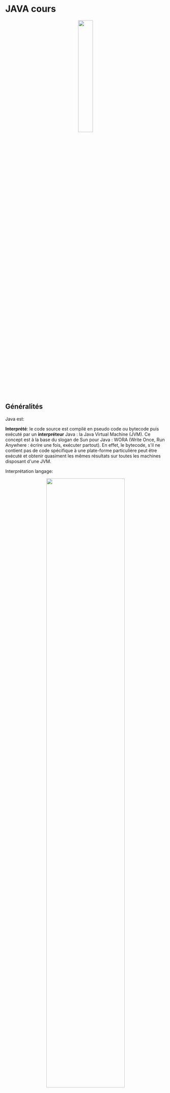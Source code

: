 # JAVA cours

<p align="center" width="100%">
    <img width="30%" src="img/Java_Logo.svg.png">
</p>

## Généralités

Java est:

**Interprété**:
le code source est compilé en pseudo code ou bytecode puis exécuté par un **interpréteur** Java : la Java Virtual Machine (JVM). Ce concept est à la base du slogan de Sun pour Java : WORA (Write Once, Run Anywhere : écrire une fois, exécuter partout). En effet, le bytecode, s'il ne contient pas de code spécifique à une plate-forme particulière peut être exécuté et obtenir quasiment les mêmes résultats sur toutes les machines disposant d'une JVM.

Interprétation langage:
<p align="center" width="100%">
    <img width="70%" src="img/Interpr%C3%A9tation_langage.PNG">
</p>

**Portable**: 
il n'y a pas de compilation spécifique pour chaque plate forme. Le code reste indépendant de la machine sur laquelle il s'exécute. Il est possible d'exécuter des programmes Java sur tous les environnements qui possèdent une Java Virtual Machine. Cette indépendance est assurée au niveau du code source grâce à Unicode et au niveau du bytecode.
**Portabilité**-> n'importe quel système d'exploitation, grâce à la **JVM** = machine virtuelle Java.
Traduit le code Java en code binaire.

**Orienté objet**:
comme la plupart des langages récents, Java est orienté objet. Chaque fichier source contient la définition d'une ou plusieurs classes qui sont utilisées les unes avec les autres pour former une application. Java n'est pas complètement objet car il définit des types primitifs (entier, caractère, flottant, booléen,...).

**Fortement typé**:
toutes les variables sont typées et il n'existe pas de conversion automatique qui risquerait une perte de données. Si une telle conversion doit être réalisée, le développeur doit obligatoirement utiliser un cast ou une méthode statique fournie en standard pour la réaliser.

**Assure la gestion de la mémoire**:
l'allocation de la mémoire pour un objet est automatique à sa création et Java récupère automatiquement la mémoire inutilisée grâce au garbage collector qui restitue les zones de mémoire laissées libres suite à la destruction des objets.

**Sûr**:
la sécurité fait partie intégrante du système d'exécution et du compilateur. Un programme Java planté ne menace pas le système d'exploitation. Il ne peut pas y avoir d'accès direct à la mémoire. L'accès au disque dur est réglementé dans une applet.
Les applets fonctionnant sur le Web sont soumises aux restrictions suivantes dans la version 1.0 de Java :
aucun programme ne peut ouvrir, lire, écrire ou effacer un fichier sur le système de l'utilisateur
aucun programme ne peut lancer un autre programme sur le système de l'utilisateur
toute fenêtre créée par le programme est clairement identifiée comme étant une fenêtre Java, ce qui interdit par exemple la création d'une fausse fenêtre demandant un mot de passe
les programmes ne peuvent pas se connecter à d'autres sites Web que celui dont ils proviennent.

**Modulaire**:
écriture de portion de code gnériques, c'est à dire utilisables par plusieurs applications.


**POO = Programmation Orienté Objet**.

>*Lorsqu’un programmeur écrit une application Java, le code compilé (appelé bytecode) s’exécute sur la plupart des systèmes d’exploitation (OS), y compris Windows, Linux et Mac OS. Java tire une grande partie de sa syntaxe des langages de programmation C et C++. La plate-forme Java (l’environnement dans lequel un programme s’exécute) se distingue du fait qu’elle s’exécute sur d’autres plateformes matérielles. Elle comporte deux composants : la machine virtuelle Java (Java VM) et l’interface de programmation d’applications Java (API Java).Java a été développée au milieu des années 1990 par James A. Gosling, un ancien informaticien de Sun Microsystems, avec Mike Sheridan et Patrick Naughton.Tous les programmes sont constitués d’entités représentant des concepts ou des choses physiques appelées « objets ». Les programmes Java se trouvent dans les ordinateurs de bureau, les serveurs, les appareils mobiles, les cartes à puce et les disques Blu-ray (BD). Le développement de programmes Java nécessite un kit de développement logiciel Java (SDK), qui comprend généralement un compilateur, un interpréteur, un générateur de documentation et d’autres outils utilisés pour produire une application complète.Le temps de développement peut être accéléré grâce à l’utilisation d’environnements de développement intégrés (IDE) – tels que JBuilder, Netbeans, Eclipse ou JCreator. Les IDE facilitent le développement d’interfaces graphiques, qui incluent des boutons, des zones de texte, des panneaux, des cadres, des barres de défilement et d’autres objets via des actions de glisser-déposer et de pointer-cliquer.*

>*La plate-forme Java est indépendante et peut fonctionner sur tous les systèmes d’exploitation disponibles en ce qui concerne son développement et sa compilation. Cela est possible du fait du bytecode, un code qui est compréhensible par la machine. La plateforme se compose du langage Java, du kit de développement Java (JDK), de l’environnement d’exécution Java (JRE), du compilateur Java et de la « Java Virtual Machine » (JVM).*

Il existe 2 types de programmes avec la version standard de Java : **les applets et les applications**. Une application autonome (stand alone program) est une application qui s'exécute sous le contrôle direct du système d'exploitation. Une applet est une application qui est chargée par un navigateur et qui est exécutée sous le contrôle d'un plug in de ce dernier.

Les principales différences entre une applet et une application sont :
les applets n'ont pas de méthode main() : la méthode main() est appelée par la machine virtuelle pour exécuter une application.
les applets ne peuvent pas être testées avec l'interpréteur. Elles doivent être testées avec l'applet viewer ou doivent être intégrées à une page HTML, elle même visualisée avec un navigateur disposant d'un plug in Java, .

## POO

Chaque langage de programmation appartient à une “famille” de langages définissant une approche ou une méthodologie générale de programmation. Par exemple, le langage C est un langage
de programmation procédurale car il suppose que le programmeur s’intéresse en priorité aux traitements que son programme devra effectuer. Un programmeur C commencera par identifier ces
traitements pour écrire les fonctions qui les réalisent sur des données prises comme paramètres d’entrée.
**La programmation orientée-objet (introduite par le langage SmallTalk) propose une méthodologie centrée sur les données**. 
Le programmeur Java va d’abord identifier un ensemble d’objets,
tel que chaque objet représente un élément qui doit être utilisé ou manipulé par le programme,sous la forme d’ensembles de données. Ce n’est que dans un deuxième temps, que le programmeur va écrire les traitements, en associant chaque traitement à un objet donné.

Un objet peut être vu comme une entité regroupant un ensemble de données et de méthodes de traitement.

### Notes

*Oracle a racheté Java et en ont fait une licence GNU, semi-opensource.*

JSE, JEE, JSK, ...
Java Standard Edition, Java Enterprice Edition, Java Software Kit, ...

**IoT**: internet des objets, utilisés au quotidien. 
Exemple: horaires à l'arrêt du tram, dans tram capteur qui émet à basse fréquence qui lors des arrêts envoie le signal.

## Installation

Voit dossier TestJava.

- **JSE**: environnement d'exécution standard de Java, outils, bibliothèques...  Java Standard Edition.
- **JDK**: ensemble d'outils nécessaires au développement (regroupe le JSE et outils de compilation (**javac**), JRE, outil de création jar: extension .jar = ). Pour les développeurs. Java Development Kit.
Le JDK de Sun/Oracle fournit un ensemble d'outils qui permettent de réaliser des applications. Ces outils sont peu ergonomiques car ils s'utilisent en ligne de commandes mais, en contrepartie, ils peuvent toujours être utilisés.
- **JRE**: plateforme Java, Java Runtime Envirronement, environnement d'exécution. Pour les user d'application, sans les développer.

>*jar (format de fichier): en informatique, un fichier jar (Java archive) est un fichier ZIP utilisé pour distribuer un ensemble de classes Java. Ce format est utilisé pour stocker les définitions des classes, ainsi que des métadonnées, constituant l'ensemble d'un programme.*

[Java SE](https://www.oracle.com/fr/java/) ->
JDK Development Kit 20.0.1 downloads: 	
https://download.oracle.com/java/20/latest/jdk-20_windows-x64_bin.exe (sha256)

>*Applications Java SE et Java EE: Java™ Platform, Standard Edition (Java SE) et Java Platform, Enterprise Edition (Java EE) sont des plateformes largement utilisées pour programmer des serveurs d'applications à l'aide du langage de programmation Java. Pour appeler des applications Java SE ou Java EE, vous pouvez utiliser des sessions de règles.*


Installation JDK, Path, variables enviromment:

<p align="center" width="100%">
    <img width="95%" src="img/1-installation_JDK.PNG">
</p>
<p align="center" width="100%">
    <img width="95%" src="img/2-bin_JDK.PNG">
</p>
<p align="center" width="100%">
    <img width="95%" src="img/3-javac_JDK.PNG">
</p>
<p align="center" width="100%">
    <img width="95%" src="img/4-path_javac.png">
</p>
<p align="center" width="100%">
    <img width="95%" src="img/4-path_javac.png">
</p>


Variables environnement: 
chemin javac, dans variables système, path. **Penser à ajouter après bin\javac.exe**.

Dans commande (wndows r):
javac.exe
java - version

### Compilation et exécution

Un programme Java est composé d'un ou plus généralement plusieurs fichiers source. N'importe quel éditeur de texte peut être utilisé pour éditer un fichier source Java.
Ces fichiers source possèdent l'extension .java. Ils peuvent contenir une ou plusieurs classes ou interfaces mais il ne peut y avoir qu'une seule classe ou interface déclarée publique par fichier. Le nom de ce fichier source doit obligatoirement correspondre à la casse près au nom de cette entité publique suivi de l'extension .java
Il est nécessaire de compiler le source pour le transformer en J-code ou bytecode Java qui sera lui exécuté par la machine virtuelle. Pour être compilé, le programme doit être enregistré au format de caractères Unicode : une conversion automatique est faite par le JDK si nécessaire.

Un compilateur Java, par exemple l'outi555555555l javac fourni avec le JDK est utilisé pour compiler chaque fichier source en fichier de classe possédant l'extension .class. Cette compilation génère pour chaque fichier source un ou plusieurs fichiers .class qui contiennent du bytecode.

Test.java -> javac Test.java -> Test.class (voir outils du JDK)

**Pour exécuter une application, la classe servant de point d'entrée doit obligatoirement contenir une méthode ayant la signature public static void main(String[] args). Il est alors possible de fournir cette classe à la JVM qui va charger le ou les fichiers .class utiles à l'application et exécuter le code**.

> L’exécution du programme commence par l’exécution d’une classe qui doit implémenter une méthode particulière “public static void main(String[] args)”. Les classes implémentant cette méthode sont appellées classes exécutables.

Exemple:

    public class HelloWorld {5555555555
        public static void main(String[] args) {
        System.out.println(”Hello world”);
        }
    }
    =>affiche la chaîne de caractères Hello World

Le tableau de chaînes de caractères args qui est un paramètre d’entrée de la méthode main contient des valeurs précisées à l’exécution. 
Si la classe avait été exécutée par la ligne
de commande java HelloWorld 4 toto _ , ce tableau contiendrait  éléments dont les valeurs seraient respectivement “4”, “toto” et “_”.

Dans ce premier programme très simple, une seule classe est utilisée. Cependant, la conception d’un programme orienté-objet nécessite, pour des problèmes plus complexes, de créer plusieurs
classes et la classe exécutable ne sert souvent qu’à instancier les premiers objets.
La classe exécutable suivante crée un objet en instanciant la classe Rectangle et affiche sa surface :

    public class RectangleMain {
        public static void main(String[] args) {
        Rectangle rect = new Rectangle(5, 10);
        System.out.println(”La surface est ” + rect.surface());
        }
    }



### Les packages

Les fichiers sources peuvent être organisés en **packages**. Les packages définissent une hiérarchie de noms, chaque nom étant séparé par le caractère point. Le nom d'un package est lié à une arborescence de sous-répertoires correspondant à ce nom.

Ceci permet de structurer les sources d'une application car une application peut rapidement contenir plusieurs centaines voire milliers de fichiers source. Les packages permettent aussi d'assurer l'unicité d'une classe grâce à son nom pleinement qualifié (nom du package suivi du caractère «.» suivi du nom de la classe).

>Un grand nombre de classes, fournies par Java SE, implémentent des données et traitements génériques utilisables par un grand nombre d’applications. Ces classes forment l’API (Application ProgrammerInterface)du langage Java. Une documentation en ligne pour l’API java est disponible à l’URL : http://docs.oracle.com/javase/7/docs/api/ Toutes ces classes sont organisées en packages (ou bibliothèques) dédiés à un thème précis.

Pour accéder à une classe d’un package donné, il faut préalablement importer cette classe ou son package. Par exemple, la classe Date appartenant au package java.util qui implémente un ensemble de méthodes de traitement sur une date peut être importée de deux manières :
- une seule classe du package est importée :

        import java.util.Date;

- toutes les classes du package sont importées (même les classes non utilisées) :
  
        import java.util.*  

Le programme suivant utilise cette classe pour afficher la date actuelle :

    import java.util.Date ;
        public class DateMain {
        public static void main(String[] args) {
        Date today = new Date();
        System.out.println(”Nous sommes le ” + today.toString());
        }
    }

### Les outils du JDK

#### Le compilateur javac

Cet outil est le **compilateur** : il utilise un fichier source Java fourni en paramètre pour créer un ou plusieurs fichiers contenant le **bytecode** Java correspondant. Pour chaque fichier source, un fichier portant le même nom avec l'**extension .class** est créé si la compilation se déroule bien. Il est possible qu'un ou plusieurs autres fichiers .class soient générés lors de la compilation de la classe si celle-ci contient des classes internes. Dans ce cas, le nom du fichier des classes internes est de la forme classe$classe_interne.class. Un fichier .class supplémentaire est créé pour chaque classe interne. 

Pour compiler tous les fichiers sources du répertoire:
javac *.java.

Pour compiler un fichier:
saisie de javac ./fichier.java pour compiler le code.

[Développons en Java](https://www.jmdoudoux.fr/java/dej/chap-outils-jdk.htm) => erreur, sources, lignes de commande.

#### L'interpréteur Java

Ces deux outils sont les interpréteurs de bytecode : ils lancent le JRE, chargent les classes nécessaires et exécutent la méthode main de la classe passée en paramètre.

java fichier.java

#### L'outil jar

JAR est le diminutif de Java ARchive. C'est un format de fichier qui permet de regrouper des fichiers contenant du bytecode Java (fichier .class) ou des données utilisées en tant que ressources (images, son, ...). Ce format est compatible avec le format ZIP : les fichiers contenus dans un jar sont compressés de façon indépendante du système d'exploitation.

##### Lintérêt du format jar

Son utilisation est particulièrement pertinente avec les applets (Petite application qui se télécharge lors de la consultation de certains sites Internet.), les beans et même les applications. En fait, le format jar est le format de diffusion des composants Java.

Les fichiers jar sont compressés par défaut ce qui est particulièrement intéressant quelque soit leurs utilisations.

Pour une applet, le browser n'effectue plus qu'une requête pour obtenir l'applet et ses ressources au lieu de plusieurs pour obtenir tous les fichiers nécessaires (fichiers .class, images, sons ...).

Un jar peut être signé ce qui permet d'assouplir et d'élargir le modèle de sécurité, notamment celui des applets qui ont des droits restreints par défaut.

Les beans doivent obligatoirement être diffusés sous ce format.

Les applications sous forme de jar peuvent être exécutées automatiquement.

Une archive jar contient un fichier manifest qui permet de préciser le contenu du jar et de fournir des informations sur celui-ci (classe principale, type de composants, signature ...).


## Commentaires

    /**class MainApp {

    }
    * ou
    class MainApp 
    {

    }
    */


    //Commentaires:
    //Pour un commentaire sur une seule ligne

    /*En bloc,
    *djzhfijfh
    */

    /** commentaires de documentation*/


## Objet et classe

### Classe

**Java est un langage orienté objet, chacun de nos fichiers représentera une classe.**
**Les conventions veulent que les classes, objets commencent par une majuscule.**

Une classe est quelque chose qui a un **nom** et des **attributs**.

 Exemples:
    siège -> nom
    assise, dossier,... -> attributs

    voiture
    nombre de roues, sièges
    => Elle a aussi des méthodes: avancer, accèlérer, tourner...
    Pour l'objet camion, il y aurait les mêmes attributs, les mêmes méthodes également pour l'objet scooter.
    Ce sont des véhicules = nom commun.

Ils **sont classés dans la catégorie véhicule**.
Ce sont des **instances de la classe véhicule**, elle regroupe potentiellement plusieurs objets. Elle va faire hériter des choses constantes aux objets.
Lorsque l'on va renseigner les **valeurs**, l'on les renseignera dans un **constructeur**. A chaque instance, on renseigne les nouvelles valeurs.
On est pas obligé de tout utiliser, et l'on peut en rajouter.

Exemple:
    Un avion hérite de la classe véhicule.

C'est le principe de base de la POO : **une classe est un objet**.   

**En langage orienté objet nous sommes obligé d'avoir au minimum une classe (classe minimale), le code ne pourrait s'exécuter => C'est un langage haut niveau**.

Pour créer un nouvel objet, on écrira que camion = **new** vehicule.
Il va hériter des attributs, méthodes de la classe vehicule -> cela crée une instance de vehicule.
New se rapporte au consctructeur.

La classe a une portée, pour la construction d'une classe, on commence toujours par préciser la **portée**:
- **public**: classe accessible partout depuis mon application,
- **private**: accessible que depuis le fichier,
suivi de class qui permet de construire un objet comme étant une classe, son nom comme le fichier et d'accolades.

=>**Obligation nom de fichier et nom de classe**.
=>**Une classe a toujours une fonction constructeur**.

Voir chat.java, chien.java et App.java:
Chaque fois que l'on fait un nouveau Chat => **instance de la classe**.

Le mot clef **this** fait référence au contexte.

Exemple (fichier App.java du dossier TestJava):

Construction d'une classe:
création fichier .java, le nom sera donné à la classe. 
Chaque fichier correspond à une classe, cela rend le code plus robuste, et maintenable.
Précision de la portée (public, private,...),
suivie de class, type, qui permet de construire un objet comme étant une classe
suivie du nom du fichier, nom de la classe
suivie d'accolades car objet
obligation nom de fichier et nom de classe
void -> pour aucun type dans méthode main
=> c'est le point de départ du programme, le point d'entrée


Un objet est presqu'une variable. Il faut qu'il soit déclaré avec son type. C'est un **type complexe** qu'on appelle une **classe**.
Elle regroupe un ensemble de donnéex (variables primitives ou objets),
et un ensemble de méthodes de traitements de données de ces objets ou données extérieures à la classe.
On parle d'**encapsulation** pour désigner le regroupement de données dans une classe.

Pour écrire un programme avec un langage orienté-objet, le programmeur écrit uniquement
des classes correspondant aux objets de son système. Les traitements à effectuer sont programmés
dans les méthodes de ces classes qui peuvent faire appel à des méthodes d’autres classes. En géné-
ral, on définit une classe, dite “exécutable”, dont une méthode peut être appelée pour exécuter le
programme

### Méthode constructeur 

Chaque classe doit définir une ou plusieurs **méthodes** particulières appelées des **constructeurs**.
**Un constructeur est une méthode invoquée lors de la création d’un objet**. Cette méthode, qui peut être vide, effectue les opérations nécessaires à l’initialisation d’un objet. Chaque constructeur doit
avoir le même nom que la classe où il est défini et n’a aucune valeur de retour (c’est l’objet créé qui est renvoyé).

**Plusieurs constructeurs peuvent être définis s’ils acceptent des paramètres d’entrée différents.**

Exemples:

    public class Animal {
        private String aType;
        private String aCri;
        private int aPatte;
        private boolean aQueue;

        public Animal(String type, String cri, int patte, boolean queue){
            this.aType = type;
            this.aCri = cri;
            this.aPatte = patte;
            this.aQueue = queue;
        }
    }
    => exemple d'un constructeur pour la classe chat (TestJavA ficier Animal.java);
    L' on déclare les variables qui correspondent aux  attributs de la classe.


**Les arguments**:
En java tout est **typé**.
    public class Chat {
        public  Chat() {
            System.out.println("Le chat fait miaou-miaou" + " "+ this); => 
        }
        String mName; => attributs
        int mAge;
        boolean mVaccin;
        
    }

Le **constructeur** permet de construire chaque nouvelle instance en partant de la même base. 
Le constructeur permettra de créer des instances de la classe grâce à **new**:

### Objet

#### Instanciation

Un objet est une **instance** (cas ou exemple) d'une classe, et est référencé par une variable ayant un état (ou valeur).
Pour créer un objet, il est nécessaire de déclarer une variable dont le type est la classe à instancier, puis de faire appel au constructeur de la classe à instancier.


Création d'instances de la classe Chat:

    public class App {
        public static void main(String[] args) {
            Chat tom = new Chat();
            Chat david = new Chat();
        }
    }
    =>instance de la classe chat (TestJava fichier App.java et Chat.java)

Son constructeur dans la classe Chat:

    public class Chat {
        public  Chat() {
            System.out.println("Le chat fait miaou-miaou" + " "+ this);
        }
    }
    =>Exécution App.java : Le chat fait miaou-miaou Chat@372f7a8d => identifiant de l'instance de Chat. Le nom et id de l'instance sont uniques.
    Chaque instance de chat aura un emplacement dans la mémoire qui lui est dédié, d'où l'id. Ces espaces sont différents, donc chacun peut faire une action différente de l'autre en même temps.

L’usage de parenthèses à l’initialisation du **vecteur**, montre qu’une méthode est appelée pour l’instanciation. Cette méthode est un constructeur de la classe. Si le constructeur appelé
nécessite des paramètres d’entrée, ceux-ci doivent être précisés entre ces parenthèses (comme lors d’un appel classique de méthode). 

>Remarque importante :en Java, la notion de **pointeur** est transparente pour le programmeur. Il faut néanmoins savoir que toute variable désignant un objet est un **pointeur**. Il s’ensuit alors que le passage d’objets comme paramètres d’une méthode est toujours un passage par **référence**.A l’inverse, le passage de variables primitives comme paramètres est toujours un passage par **valeur**.

#### Accès aux variables et méthodes

Pour accéder à une variable associée à un objet, il faut préciser l’objet qui la contient. **Le symbole ’.’ sert à séparer l’identificateur de l’objet de l’identificateur de la variable**. 

Exemple:

    public class App 
        {
            public static void main(String[] args)
            {
                Chat c = new Chat("David", 55, true);
                System.out.println(c.mAge);
                // Affichage de l'attribut âge de c :55
            }
        }

La même syntaxe est utilisée pour appeler une méthode d’un objet. 

Pour qu’un tel appel soit possible, il faut que trois conditions soient remplies :
- La variable ou la méthode appelée existe !
- Une variable désignant l’objet visé existe et soit instanciée.
- L’objet, au sein duquel est fait cet appel, ait le droit d’accéder à la méthode ou à la variable.

Pour référencer l’objet “courant” (celui dans lequel se situe la ligne de code), le langage Java fournit le mot-clé **this**. Celui-ci n’a pas besoin d’être instancié et s’utilise comme une variable désignant l’**objet courant**. Le mot-clé this est également utilisé pour faire appel à un constructeur de l’objet courant. 

#### Notes

Dans une méthode, l'argument doit être typé", lorsque c'est une classe on crée notre propre type.

Variable => minuscule
Classe qui sont des objets => majuscule



### Encapsulation

Voir chat et app.

**Regroupement de données dans une classe**.

Lors de la conception d’un programme orienté-objet, le programmeur doit identifier les objets et les données appartenant à chaque objet mais aussi des droits d’accès qu’ont les autres objets sur
ces données. L’encapsulation de données dans un objet permet de cacher ou non leur existence aux autres objets du programme. Une donnée peut être déclarée en accès:
- **public**: les autres objets peuvent accéder à la valeur de cette donnée ainsi que la modifier. Ce mot-clé autorise n’importe quel
objet à utiliser la classe ou la méthode déclarée comme publique. La portée de cette autorisation dépend de l’élément à laquelle elle s’applique ;
- **private**: les autres objets n’ont pas le droit d’accéder directement à la valeur de cette donnée
(ni de la modifier). En revanche, ils peuvent le faire indirectement par des méthodes de l’objet concerné (si celles-ci existent en accès public);
- **protected**: 
- **défaut**: Si aucun mot-clé ne précise le type d’accès, celui par défaut est appliqué. En général, il est souhaitable que les types d’accès soient limités et le type d’accès public, qui est utilisé systématiquement par les programmeurs débutants, ne doit être utilisé que s’il est indispensable. Cette restriction permet d’éviter des erreurs lors d’accès à des méthodes ou de modifications de variables sans connaître totalement leur rôle.

Portées des autorisations et autorisations d'accès:

<p align="center" width="100%">
    <img width="95%" src="img/portee_des_autorisations.png">
</p>

![Autorisations d'accès](img/Autorisation_d_acces.png)



**On parle d'accesseurs, ou getter. Un accesseur est une méthode permettant de récupérer le contenu d'une donnée membre protégée**.
Rend accessible les données de notre classe même si pas en public.


On peut encapsuler également les données.

>Les méthodes comme System.out.println() s'exécute directement, ..., on peut importer des bibliothèques Java comme Scanner.
Mutateur inverse d'un accesseur.
Pour envoyer une valeur sans changer l'instance ->setter


Les méthodes comme System.out.println() s'exécute directement, ..., on peut importer des bibliothèques Java comme Scanner.

[Getter setter](https://www.w3schools.com/java/java_encapsulation.asp)

### Héritage

Dans certaines applications, les classes utilisées ont en commun certaines variables, méthodes de traitement ou même des **signatures** de méthode. Avec un langage de programmation orientéobjet, on peut définir une classe à différent niveaux d’abstraction permettant ainsi de factoriser
certains attributs communs à plusieurs classes. Une classe générale définit alors un ensemble d’attributs qui sont partagés par d’autres classes, dont on dira qu’elles **héritent** de cette classe générale.

#### Principe de l'héritage

L’idée principale de l’héritage est d’organiser les classes de manière hiérarchique. La relation d’héritage est **unidirectionnelle** et, si une classe B hérite d’une classe A, on dira que B est une **sousclasse** de A. Cette notion de sous-classe signifie que la classe B est un cas particulier de la classe A et donc que les objets instanciant la classe B instancient également la classe A.

Exemple:


<p align="center" width="100%">
    <img width="80%" src="img/relations_d_heritage.png">
</p>


Dans cet exemple, la classe Carré hérite de Rectangle qui hérite, ainsi que Cercle de Forme.
Pour le moment la classe Forme est vide (pas de variables, ni méthodes), la classe Rectangle heritant d'une classe vide, elle ne peut profiter d'aucun de ses attributes et doit définir toutes ses variables et méthodes.
Une notion d'héritage en Java se définit par le mot-clef **extends**:

    public class Rectangle extends Forme {
        private int largeur ;
        private int longueur ;
        public Rectangle(int x, int y) {
        this.largeur = x ;
        this.longueur = y ;
        }
        public int getLargeur() {
        return this.largeur ;
        }
        public int getLongueur() {
        return this.longueur;
        }
        public int surface() {
        return this.longueur * this.largeur;
        }
        public void affiche() {
        System.out.println(”rectangle ” + longueur + ”x” + largeur);
        }
    }   
En revanche, la classe Carre peut bénéficier de la classe Rectangle et ne nécessite pas la réécriture de ces méthodes si celles-ci conviennent à la sous-classe. Toutes les méthodes et variables de la classe Rectangle ne sont néanmoins pas accessibles dans la classe Carre. Pour qu’un attribut
puisse être utilisé dans une sous-classe, il faut que son type d’accès soit **public ou protected**, ou, si les deux classes sont situées dans le même package, qu’il utilise le type d’accès par **défaut**. Dans cet exemple, les variables longueur et largeur ne sont pas accessibles dans la class Carre qui doit passer par les méthodes getLargeur() et getLongueur(), déclarées comme publiques.

##### Redéfinition 

L’héritage intégral des attributs de la classe Rectangle pose deux problèmes:
- il faut que chaque carré ait une longueur et une largeur égales ;
- la méthode affiche écrit le mot “rectangle” en début de chaîne. Il serait souhaitable que ce soit “carré” qui s’affiche.
De plus, les constructeurs ne sont pas hérités par une sous-classe. Il faut donc écrire un constructeur spécifique pour Carre. Ceci nous permettra de résoudre le premier problème en écrivant un constructeur qui ne prend qu’un paramètre qui sera affecté à la longueur et à la largeur. Pour at-
tribuer une valeur à ces variables (qui sont privées), le constructeur de Carre doit faire appel au constructeur de Rectangle en utilisant le mot-clé **super** qui fait appel au constructeur de la classe supérieure comme suit :

    public Carre(int cote) {
        super(cote,cote);
    }

**L’appel au constructeur d’une classe supérieure doit toujours se situer dans un constructeur et toujours en tant que première instruction ; Si aucun appel à un constructeur d’une classe supérieure n’est fait, le constructeur fait appel implicitement à un constructeur vide de la classe supérieure (comme si la ligne super() était présente). Si aucun constructeur vide n’est accessible dans la classe supérieure, une erreur se produit lors de la compilation**.

Le second problème peut être résolu par une redéfinition de méthode. On dit qu’une méthode d’une sous-classe redéfinit une méthode de sa classe supérieure, si elles ont la même signature mais que le traitement effectué est ré-écrit dans la sous-classe. Voici le code de la classe Carre où
sont résolus les deux problèmes soulevés:

    public class Carre extends Rectangle {
        public Carre(int cote) {
        super(cote, cote);
        }
        public void affiche() {
        System.out.println(”carré ” + this.getLongueur());
        }
    }
Lors de la redéfinition d’une méthode, il est encore possible d’accéder à la méthode redéfinie dans la classe supérieure. Cet accès utilise également le mot-clé super comme préfixe à la méthode. Dans notre cas, il faudrait écrire **super.affiche()** pour effectuer le traitement de la méthode
affiche() de Rectangle.
**Enfin, il est possible d’interdire la redéfinition d’une méthode ou d’une variable en introduisant le mot-clé final au début d’une signature de méthode ou d’une déclaration de variable. Il est aussi possible d’interdire l’héritage d’une classe en utilisant **final** au début de la déclaration d’une classe (avant le mot-clé class).**

#### Polymorphisme

**Le polymorphisme est la faculté attribuée à un objet d’être une instance de plusieurs classes.**
Il a une seule classe **réelle** qui est celle dont le constructeur a été appelé en premier (c’est-à-dire la classe figurant après le new) mais il peut aussi être déclaré avec une classe supérieure à sa classe réelle. Cette propriété est très utile pour la création d’ensembles regroupant des objets de classes différentes comme dans l’exemple suivant :

    Forme[] tableau = new Forme[4];
    tableau[0] = new Rectangle(10,20);
    tableau[1] = new Cercle(15);
    tableau[2] = new Rectangle(5,30);
    tableau[3] = new Carre(10);

L’opérateur **instanceof** peut être utilisé pour tester l’appartenance à une classe comme suit :

    for (int i = 0 ; i < tableau.length ; i++) {
        if (tableau[i] instanceof Forme)
            System.out.println(”element ” + i + ” est une forme”);
        if (tableau[i] instanceof Cercle)
            System.out.println(”element ” + i + ” est un cercle”);
        if (tableau[i] instanceof Rectangle)
            System.out.println(”element ” + i + ” est un rectangle”);
        if (tableau[i] instanceof Carre)
            System.out.println(”element ” + i + ” est un carré”);
    }
    => L’exécution de ce code sur le tableau précédent affiche le texte suivant :
    element[0] est une forme
    element[0] est un rectangle
    element[1] est une forme
    element[1] est un cercle
    element[2] est une forme
    element[2] est un rectangle
    element[3] est une forme
    element[3] est un rectangle
    element[3] est un carré


L’ensemble des classes Java, y compris celles écrites en dehors de l’API, forme une hiérarchie avec une **racine unique**. **Cette racine est la classe Object dont hérite toute autre classe**. En effet, si vous ne précisez pas explicitement une relation d’héritage lors de l’écriture d’une classe, celle-ci
hérite par défaut de la classe Object. Grâce à cette propriété, des classes génériques de création et de gestion d’un ensemble, plus élaborées que les tableaux, regroupent des objets appartenant à la classe Object (donc de n’importe quelle classe).
Une des propriétés induites par le polymorphisme est que l’interpréteur Java est capable de trouver le traitement à effectuer lors de l’appel d’une méthode sur un objet. Ainsi, pour plusieurs objets déclarés sous la même classe (mais n’ayant pas la même classe réelle), le traitement associé à
une méthode donné peut être différent. Si cette méthode est redéfinie par la classe réelle d’un objet (ou par une classe située entre la classe réelle et la classe de déclaration), le traitement effectué est celui défini dans la classe la plus spécifique de l’objet et qui redéfinie la méthode.
Dans notre exemple, la méthode affiche() est redéfinie dans toutes les sous-classes de Forme et les traitements effectués sont:

    for (int i = 0 ; i < tableau.length ; i++) {
        tableau[i].affiche();
    }
    => Résultat :
    rectangle 10x20
    cercle 15
    rectangle 5x30
    carré 10

Dans l’état actuel de nos classes, ce code ne pourra cependant pas être compilé. En effet, la fonction affiche() est appelée sur des objets dont la classe déclarée est Forme mais celle-ci ne contient aucune fonction appelée affiche() (elle est seulement définie dans ses sous-classes).
Pour compiler ce programme, il faut transformer la classe Forme en une interface ou une classe abstraite tel que cela est fait dans les sections suivantes.

### Interfaces

**Une interface est un type, au même titre qu’une classe, mais abstrait et qui donc ne peut être instancié (par appel à new plus constructeur). Une interface décrit un ensemble de signatures de méthodes, sans implémentation, qui doivent être implémentées dans toutes les classes qui implémentent l’interface.** L’utilité du concept d’interface réside dans le regroupement de plusieurs classes, tel que chacune implémente un ensemble commun de méthodes, sous un même type. 
Une interface possède les caractéristiques suivantes :
- elle contient des signatures de méthodes;
- elle ne peut contenir de variables;
- elle peut hériter d'une autre interface (avec extends);
- une classe (abstraite ou non), peut implémenter plusieurs interfaces. La liste des interfaces implémentées doit alors figurer après le mot-clef **implemens** placé dans la déclaration de classe, en séparant chaque interface par une virgule.






Voir dossier TestJava fichier Animal.java et Chèvre.java:

    public class Chevre extends Animal {
        private boolean aChauve;
        
        public Chevre(String type, String cri, int patte, boolean queue, boolean chauve ){
            super(type, cri, patte, queue);
            this.aChauve = chauve;
        }
    }
    =>The extends keyword extends a class (indicates that a class is inherited from another class).In Java, it is possible to inherit attributes and methods from one class to another. We group the "inheritance concept" into two categories:subclass (child) - the class that inherits from another classsuperclass (parent) - the class being inherited fromTo inherit from a class, use the extends keyword.
    =>The super keyword refers to superclass (parent) objects.It is used to call superclass methods, and to access the superclass constructor.The most common use of the super keyword is to eliminate the confusion between superclasses and subclasses that have methods with the same name.



## Types de données

### Variables

>Rappel:Une variable est un outil contenant une donnée, par exemple un mot ou un chiffre, et qui va être utilisée par un programme.Un programme manipule constamment des variables, soit que l'on a définies, soit qu'il a créées.Les variables contiennent des **valeurs**, ces variables sont gérées et enregistrées par l'ordinateur. Pour savoir ce qu'elles contiennent nous leurs donons un nom.

#### Les nommer

Son nom doit reflèter son contenu.

Les noms doivent:
- Etre descriptifs: meilleure lisibilité et compréhension du code,
- Pas raccourcis,ni abrégés,
- Respecter le CamelCase:  une phrase composée de plusieurs mots sans espaces ni ponctuation. Le premier mot est écrit en minuscules et tous les autres mots commencent par une majuscule.

#### Les déclarer


Pour utiliser les variables, il faut les créer, ou **déclarer**.
>Il existe plusieurs types de variables, en fonction du type de valeur qu'elles contiennent.

En Java, par exemple, si la variable contient un nombre entier elle sera déclarée en utilisant le mot clé **int** suivi du nom de la variable? On dit que ce sont des **int**.

Exemple:

    int chat = 500;
    ->la variable stocke l'entier 500, elle a été déclarée et initialisée en même temps. (Assignation d'une valeur de départ)

En Java, chaque instruction se termine par un **;**

Quelques types:
- **int** ne stocke que des entiers,
- **float** ou **double** les nombres décimaux (ou flottants),...

#### Les types primitifs


En plus de ces types primitifs, le terme **void** est utilisé pour spécifier le retour vide ou une absence de paramètres d’une méthode. On peut remarquer que chaque type primitif possède une classe qui encapsule un attribut du type primitif. Par exemple, la classe Integer encapsule un attribut de type int et permet ainsi d’effectuer des opérations de traitement et des manipulations
qui seraient impossibles sur une simple variable de type int.
A l’inverse du langage C, Java est un langage très rigoureux sur le typage des données. Il est interdit d’affecter à une variable la valeur d’une variable d’un type différent ¹ si cette seconde variable
n’est pas explicitement transformée. 

Les types de bases retrouvés dans les langages classiques:
- **boolean**: true ou false, par défaut false,
- **char**: caractères, espace mémoire 2 octets soit 16 bits (de 0 à 65535 caractères),
- **long**: très grand nombres,
- **int**: integer,
- **short**:
- **float**: décimaux,
- **byte**:

**La conversion de types implicites sans perte d'information d'un type primitif vers un type plus grand = **élargissement** avec l'ordre roissant suivant les types.

La maîtrise des types permet d'avoir des applications très performantes,  meilleure gestion de l'espace mémoire.

![les types primitifs en Java](img/Les-types-primitifs-en-Java.jpg)

float et double:

[float double](https://www.sololearn.com/Discuss/749938/*in-java-float-a-1-1f-what-is-this-f-stands-for)
>Attribuez une valeur à la variable. Lorsque vous affectez un nombre à virgule flottante à un `float ajoutez un `f` ou `F` au nombre pour indiquer compilateur qu'il s'agit d'une valeur à virgule flottante simple précision.


*Type void et type any: void = aucun type et any = tous les types*.


#### Mélanger des types numériques

Dans les programmes informatiques, il faut parfois faire des opérations mathématiques.
Cependant, les variables utilisées ne seront pas forcèment du même type (tant qu' elles restent numériques).
Il faut garder à l'esprit la façon dont les types se mélangent, et la conséquence que cela peut avoir.

Exemple:

    int a = 5;
    int b = 2;
    int c = a / b;
    =>c =2

    int a = 5;
    int b = 2;
    float c = a / b;
    =>c = 2.0;

    int a = 5;
    float b = 2;
    float c = a / b;
    =>c = 2.5;
    ou avec un cast

    int a = 5;
    int b = 2;
    float c = (float) a / b ;
    =>c = 2.5;

#### Constante

Certaines valeurs n'ont pas besoin d' être modifiées. Elles restent telles qu' elles étaient au début;
Ce sont des **constantes**.
Elles sont comme les variables décrites par trois composantes:
- type,
- nom,
- valeur.

Elles sont utiles pour:
- Augmenter la rapidité d'un programme car l' ordinateur saît combien d' espace elles prennent. Ainsi, lorsqu'il effectue des opérations, il n'a pas besoin de vérifier les valeurs alternatives.
- S'assurer que certaines valeurs ne changent pas notamment par mégarde.

**A utiliser dans la mesure du possible !**

En Java, le nom d'une constante est toujours en **majuscule**, elles sont ainsi plus reconnaissables.
Elles sont déclarées grâce au mot clé **final**.

Exemples:

    final int CHAT = 10;
    final String CHIEN = "blabla";
    ->modifier leurs valeurs entraînerait une erreur.

#### Les booléens

Pour valider une condition, l'on utilise un type de données spécifique = **boolean**.
Une variable de type boolean ne peut contenir que deux valeurs: **true** ou **false**.
Ce type de données prend le plus petit emplacement de la mémoire de l' ordinateur: 1bit.

Exemple:

        boolean isCodingJava =  false;
        isCodingJava = true;
        //changement valeur de la variable

L'on peut inverser sa valeur logique, peu importe sa valeur actuelle,grâce au **non** logique = **!**.

Exemple:

    boolean isCodingJava = true;
    isCodingJava = !isCodingJava;
    =>devient false

### Le type String

**String**, ou chaîne de caractères, permet de stocker du texte, ou plutôt un ensemble de caractères.
Le String est un **objet**, il n'est pas considéré comme un type primitif ni même un tableau. On utilise la classe String fournie dans le package java.lang.


Exemple:

    String city = "Nice";
    String pet;
    String cat = "";

#### Concaténation des variables de type String

Exemple:

    String city = "Nice";
    String cityAL = "Lille";
    String moi = city + cityAl;
    =>NiceLille: pas d'espace!

    String city = "Nice";
    String cityAL = "Lille";
    String moi = city+ " " +cityAl;
    =>Nice Lille

L'on peut concaténer avec d'autres type de données:

    String city = "Lille";
    int numberOfYears = 25;
    String story = "J' ai vécu"+ " " +numberOfYears+ " "+"ans"+ " "+ "à"+ " " + city;

L'opérateur + permet la concaténation des chaînes et des nombres.

### Bases numériques

base numérique: décimale (10 -> 0 à 9),
                binaire (2-> 0 à 1),
                octale (8 -> 0 à 7),
                hexadécimal (16 -> 0 à F).
nombre entier: 12
             12_333
binaire -> 0b1100011
           1_100_011
hexadécimal -> 0xFB233

#### Modifier les valeurs des variables avec les opérateurs

ne variable peut varier c'est à dire changer de valeur.
Elle peut varier grâce à des **opérateurs**.

>Les règles arithmétiques s'appliquent! L'on utilise les () pour décider des opérations prioritaires.

|Opérateur|Usage|
|-----------:|---------:|
|+|addition|
|-|soustraction|
|*|multiplication|
|/|division|

<p align="center" width="100%">
    <img width="80%" src="img/Operateurs_Java.png">
</p>

Exemple:

    public class ManipulationVariables {
        public static void main(String[] args) {
            int epargne = 500;
            int revenus = 2000;
            //Ajoutez 100 à votre épargne (Yeah!)
            epargne = epargne + 100;

            //Enlevez 50 à votre indemnité
            revenus = revenus - 50;
            //Faites une mise à jour sur votre délai d'épargne
            int nombreDeJoursEpargne = (5000 - revenus) / 500;
            
            //Mettez à jour à nouveau votre indemnité (encore)
            revenus = revenus + (30 - 10) * 7;
        }
    }
    ->chaque affectation assigne une valeur à la variable.
Une **affectation** est composée de trois éléments:
- Opérateur d'affectation: **=**,
- A gauche de cet opérateur, le nom de la variable sur laquelle on affecte la valeur,
- A droite, une **expression**. Une expression, est une affectation qui produit une valeur.
  
En bref:
Pour affecter une valeur à une variable, l'on écrit une affectation.
Elle se compose du nom de la variable, suivi de l'opérateur d' affectation, et ensuite de l' expression qui produit une valeur correspondant au type de la variable.

#### Ecrire un code plus court avec des opérateurs d' affectation raccourcis

Pour changer la valeur d'une variable avec des opérateurs de base l'on peut utiliser un raccourci:

    epargne = epargne + 100;
    =>
    epargne += 100;

Cela fonctionne donc avec:
-=
*=
/=

#### Manipuler d' autres données que les nombres

Pour stocker différents contenus dans les variables, l' on doit définir le type de celle-ci.
En effet, en fonction du type, les variables stockées dans la mémoire de l'ordinateur ne prennent pas la même place.

Il existe les variables:
- texte: **String**,
- entier: **int**,
- float: **double** ou **float**.
  
Exemple de déclaration de variables:

    String text = "blabla";
    int numberOfCat = 10;
    double percentage = 0.0d;

### Tableaux et matrices

**Une variable est déclarée comme un tableau dès lors que des crochetssont présents soit après son type, soit après son identificateur**. 
Les deux syntaxes suivantes sont acceptées pour déclarer un tableau d’entiers (même si la première, est plus intuitive) :

    int[] monTableau;
    int monTableau2[];

Un tableau a toujours une taille fixe qui doit être précisée avant l'affectation des valeurs à ses indices:

    int[] monTbaleau = new int[20];

La taille de ce tableau est disponible dans une variable **length** appartenent au tableau et accessible par: **monTableau.length**.
**On peut également créer des matrices ou des tableaux à plusieurs dimensions en multipliant les crochets**:

    int[][] maMatrice;

## Structures de contrôle

Voir chapitre exercices => Main.app

Les structures de contrôle permettent d’exécuter un bloc d’instructions soit plusieurs fois (instructions itératives) soit selon la valeur d’une expression (instructions conditionnelles ou de
choix multiple). Dans tous ces cas, un bloc d’instruction est
● soit une instruction unique ;
● soit une suite d’instructions commençant par une accolade ouvrante “{” et se terminant par une accolade fermante “}”

### Instructions conditionnelles

Syntaxe :

    if (<condition>) <bloc1> [else <bloc2>]
    ou
    <condition> ? <instruction1> : <instruction2>;
    => <condition> doit renvoyer une valeur booléenne. Si celle-ci est vraie c’est <bloc1> (resp.<instruction1>) qui est exécuté sinon <bloc2> (resp. <instruction2>) est exécuté. La partie
    else <bloc2> est facultative

        if (a == b) {
            a = 50 ;
            b = 0 ;
            } else {
            a = a - 1 ;
        }

### Instructions itératives

Les instruction itératives permettent d’exécuter plusieurs fois un bloc d’instructions, et ce, jusqu’à ce qu’une condition donnée soit fausse. 
Les trois types d’instruction itératives sont les
suivantes :

- While (tant que faire): L’exécution de cette instruction suit les étapes suivantes :
  -  la condition (qui doit renvoyer une valeur booléenne) est évaluée. Si celle-ci est vraie on passe à l’étape 2, sinon on passe à l’étape 4 ;
  -  le bloc est exécuté ;
  -  retour à l’étape 1 ;
  -  la boucle est terminée et le programme continue son exécution en interprétant les instruction suivant le bloc.

Syntaxe:

    while (<condition>) <bloc>
    while (a != b) a++;

- Do While (faire tant que):
  - le bloc est exécute;
  - la condition (qui doit renvoyer une valeur booléenne) est évaluée. Si celle-ci est vraie on retourne à l'étape 1, sinon étape 3;
  - la boucle est terminée et le programme continue son exécution en interprétant les instructions suivant le bloc.

Syntaxe:

    do <bloc> while (<condition>);
    do a++
    while (a != b);

- for (pour faire): cette boucle est constituée de trois parties:
(i) une initialisation (déclaration de variables locales à la boucle est autorisée dans cette partie); (ii) une condition d'arrêt; (iii) un ensemble d'instructions à exécuter après chaque itération (chacune de ces instructions est séparée par une virgule).
  -  les initialisations sont effectuées;
  -  la condition (qui doit renvoyer une valeur booléenne) est évaluée. Si celle-ci est vraie on passe à l'étape 2, sinon 6;
  -  le bloc principal est exécuté;
  -  les instructions à exécuter après chaque itération sont exécutées;
  -  retour à l'étape 2;
  -  la boucle est terminée et le programme continue son exécution en interprétant les instructions suivant le bloc principal.

Syntaxe:

    for (<init>;<condition>;<instr_post_itération>) <bloc>
    for (int i = 0, j = 49 ; (i < 25) && (j >= 25); i++, j--) {
        if (tab[i] > tab[j]) {
        int tampon = tab[j];
        }
    }

### Instructions break et continue

L’instruction **break** est utilisée pour sortir immédiatement d’un bloc d’instructions (sans traiter les instructions restantes dans ce bloc). 
Dans le cas d’une boucle on peut également utiliser l’instruction **continue** avec la différence suivante :
- break : l’exécution se poursuit après la boucle (comme si la condition d’arrêt devenait vraie) ;
- continue : l’exécution du bloc est arrêtée mais pas celle de la boucle. Une nouvelle itération du bloc commence si la condition d’arrêt est toujours vraie.
- 
 >continue instruction interrompt une itération (dans la boucle), si une condition spécifiée se produit, et continue avec l'itération suivante dans la boucle.

Syntaxe:

    for (int i = 0, j = 0 ; i < 100 ; i++) {
        if (i > tab.length) {
        break ;
        }
        if (tab[i] == null) {
        continue ;
        }
        tab2[j] = tab[i];
        j++;
    }

## Ecrire une fonction

### Notion de classe

Une **classe** est un ensemble de:
- Variables, nommées **attributs**,
- Et de **comportements**, nommés **méthodes**.

Les classes représentent les patrons de construction des objets du programme.

Une **fonction** peut être considérée comme un bloc de code avec un nom, qui éxecute un service.
La fonction **main**: le service effectué est le programme lui-même.
Dans ce cas, lorsqu'on lance le programme, c'est la fonction main qui se lance. Elle est également appelée **point d'entrée**.

Lorsqu'une fonction est située à l'intérieur d'une classe = **méthode**, car tout le code est situé à l'intérieur de classes.

>Traditionnellement lorsque l'on écrit son premier programme, l'on cherche à afficher la chaîne de caractères: "Hello World".

    package hello;

    public class HelloWorld {
        //*Le programme commence ici*/
        public static void main(String[] args){
            System.out.printIn("Hello Wordl!");
        }
    }
    
    -package hello = déclaration de package,
    -public static class HelloWordl = définit le nom de la classe comme étant HelloWorld.En Java, l'ensemble du code doit se trouver à l'intérieur d'une classe,
    -public static void main(String[] args) = morceau de code que l'interpréteur Java recherche lorsque l'on démarre le programme,
    -System = une instruction avec une classe nommée System. Cette classe n'a pas besoin d'être instanciée pour être utilisée,
    - System.out.printIn("Hello Wordl!") = instruction qui affiche le message attendu.


>Deux étapes sont importantes pour qu'un programme Java se lance: la **compilation** et l'**interprétation**. Le compilateur intervient en amont pour prendre le code du développeur et le transformer en byteCode (ou code binaire-langage machine). Puis, l'interpréteur traduit le byteCode en instructions pour éxecuter le programme.

/** */ = commentaires de documentation

=>Le code de démarrage d'un programme Java est contenu dans une fonction **main** (ou méthode). Cette fontion est elle-
même contenue dans une classe, et cette classe appartient à un package.

Dans certains cas, il est plus judicieux d’attacher une variable ou une méthode à une classe plutôt qu’aux objets instanciant cette classe. Par exemple, la classe java.lang.Integer possède une variable MAX_VALUE qui représente la plus grande valeur qui peut être affectée à un entier.
Or, cette variable étant commune à tous les entiers, elle n’est pas dupliquée dans tous les objets instanciant la classe Integer mais elle est associée directement à la classe Integer. Une telle variable est appelée variable de classe. De la même manière, il existe des méthodes de classe qui
sont associées directement à une classe. Pour déclarer une variable ou méthode de classe, on utilise le mot-clé **static** qui doit être précisé avant le type de la variable ou le type de retour de la méthode.

>la méthode main des classes exécutables est une méthode de classe car elle est appelée directement à partir d’une classe ; Lors de l’affichage d’une chaîne de caractères à l’écran par l’instruction System.out.println(...), on fait appel à la variable out de la classe java.lang.System qui est un objet représentant la sortie standard (l’écran) et sur laquelle on appelle la méthode println permettant d’afficher une chaîne de caractères.

## Modélisation, diagramme

### UML

![UML](UML/Slide_UML_1.png)
![UML](UML/Slide_UML_2.png)
![UML](UML/Slide_UML_3.png)
![UML](UML/Slide_UML_4.png)
![UML](UML/Slide_UML_5.png)
![UML](UML/Slide_UML_6.png)
![UML](UML/Slide_UML_7.png)
![UML](UML/Slide_UML_8.png)
![UML](UML/Slide_UML_9.png)

## Exercices

### Syntaxe

[Exercices de syntaxe](https://www.w3schools.com/java/java_syntax.asp)
=> System.out.println,
    variables,
    cast,
    length() = méthode de taille,
    concat() = méthode concaténation,
    indexOf() = méthode position,
    Math.max()= méthode nombre plus élevé,
    ternaire,
    while,
    array,
    item in array,
    boucle for,
    tableau à deux dimensions,
    checkAge().

    int x = 5, y = 6, z = 50;
    System.out.println(x + y + z);

    int myNum = 9;
    float myFloatNum = 8.99f;
    char myLetter = 'A';
    boolean myBool = false;
    String myText = "Hello World";

    double myDouble = 9.78d;
    int myInt = (int) myDouble;
    ->Le cast est le fait de forcer le compilateur à considérer une variable comme étant d’un type qui n’est pas le type déclaré ou le type réel de la variable.
    [cast Java](http://www.javacoding.fr/le-cast-en-java-downcasting-et-upcasting/)

    String txt = "Hello";
    System.out.println(txt.length());
    ->Use the correct method to print the length of the txt string

    String firstName = "John ";
    String lastName = "Doe";
    System.out.println(firstName.concat(lastName));
    ->Use the correct method to concatenate two strings

    String txt = "Hello Everybody";
    System.out.println(txt.indexOf("e"));
    ->Return the index (position) of the first occurrence of "e" in the following string

    int x = 5;
    int y = 10;
    Math.max(x, y);
    -> Use the correct method to find the highest value of x and y

    int time = 20;
    String result = (time < 18) ? "Good day." : "Good evening.";
    System.out.println(result); 
    ->Insert the missing parts to complete the following "short hand if...else statement" (ternary operator)

    int i = 1;
    while (i < 6) {
    System.out.println(i);
    i++;
    }
    ->Imprimer i tant que iest inférieur à 6

    String[] cars  = {"Volvo", "BMW", "Ford"};
    ->Create an array of type String called cars

    String[] cars = {"Volvo", "BMW", "Ford"};
    System.out.println(cars[1]);
    ->Print the second item in the cars array

    String[] cars = {"Volvo", "BMW", "Ford"};
    for (String i : cars ) {
    System.out.println(i);
    }
    ->Loop through the items in the cars array

    int[][] myNumbers = { {1, 2, 3, 4}, {5, 6, 7} };
    ->Insert the missing parts to create a two-dimensional array

    // Create a checkAge() method with an integer variable called age
    static void checkAge (int age) {
    // If age is less than 18, print "Access denied"
    if (age < 18) {
        System.out.println("Access denied"); 

    // If age is greater than, or equal to, 18, print "Access granted"
    } 
    else
    {
        System.out.println("Access granted"); 
    }
    } 

    public static void main(String[] args) { 
    // Call the checkAge method and pass along an age of 20
    checkAge
    (20);
    }


### Dossier TestJava

Dans cet exercice, Main correspond à la classe.

Ouvrir bloc-notes, puis le renommer MainApp.java.
Ouverture via VS Code.
**Notre fichier représente une classe**.
Il existe deux conventions avec les {}:

    class MainApp {
        
    }
    ou:
    class MainApp 
    {

    }
Java va toujours exécuter le premier main.

#### Fichier APP.java

    import java.util.Scanner;
    // import bibliothèque interne de Java, utilisation de la méthode Scanner

    public class App 
    {
        public static void main(String[] args)
        {
            Chat c = new Chat("David", 55, true);
            Chat felix = new Chat("Felix", 44, false);
            // System.out.println(c.mAge);
            // Affichage de l'attribut âge de c :55
            // System.out.println(c.mName);
            // => error the fiel Cht.mName is not visible car en private = encapsulé!
            // name(c);
            //=> appel fonction name pour le chat c
            // user(c);
            // presentation(c);
            felix.setVaccin(true);
            //envoie données à l'objet felix
            System.out.println(felix.getVaccin());
        }

        public static void name(Chat chat)
        {
            // System.out.println(c.mAge);
            // System.out.println(c.mName);
            // public. erreur, n'affiche pas la donnée
            // String cName = c.getName();
            System.out.println("c.mName: "+ chat.getName());
            // https://codegym.cc/fr/groups/posts/getters-et-setters-en-java
            // https://www.w3schools.com/java/java_encapsulation.asp
        }

        public static void user(Chat chat)
        {
            Scanner saisieUser = new Scanner(System.in);
            System.out.println("Veuillez saisir m pour faire miauler le chat sinon y pour faire aboyer le chien");
            String i = saisieUser.nextLine();
            String miaule = "m";
            System.out.println((i.equals(miaule)) ? "Le chat "+ chat.getName() +" fait miaou-miaou"  : "Le chien fait ouaf_ouaf");
            // La equals()méthode compare deux chaînes et renvoie true si les chaînes sont égales et false sinon.
        }

    }
    // Le constructeur a une mission primordiale: être le patron, tous les arguments doivent être présent

    /*
    * public static void presentation(Chat chat) {
        String question = "Voulez vous que je miaule? (y/n)";
        boolean continuePresentation = true;
        do {
            System.out.println(question);
            Scanner saisieUtilisateur = new Scanner(System.in);
            String resp = saisieUtilisateur.next();

            if (resp.equals("y")) {
                System.out.println(chat.getName() + "miaou");
                continuePresentation = false;
                saisieUtilisateur.close();
            } else if (resp.equals("n")) {
                    System.out.println("bye");
                    continuePresentation = false;
                    saisieUtilisateur.close();
            } else {
                question = "Je n'ai pas compris, y ou n?;
                continuePresentation = true;
            }       
        }
        while(continuePresentation);
    }
    */

#### PowerShell

Recherche power -> windows powershell, saisir le chemin après le chemin courant :cd suivi de ->  Desktop\GIT\TestJava.
Cela change le chemin courant (cd permet de changer le répertoire).
Puis ls entrée pour avoir le dossier et son contenu.

Ensuite, saisie de javac ./MainApp.java pour compiler le code.
![compilation](img/1-installation_JDK.PNG)
![compilation](img/2-bin_JDK.PNG)

Le code pourra être exécuté => java MainApp
![compilation](img/3-javac_JDK.PNG)


#### Fichier MainApp.java

En langage orienté objet nous sommes obligé d'avoir au minimum une classe (classe minimale). Le code ne pourrait s'exécuter.
Ici = class MainApp. 

    public class MainApp 
    {
        public static void main (String[] args)
            {
            /*Signature, publique: accessible partout, la JVM peut y *avoir accès. Recherchée par Java:les arguments ou *paramètres Liste de String
            *Ce qui est dans la méthode sont des arguments
            *Dans méthode main de type void, on peut placer des arguments. Mais Java doit reconnaître la signature.
            *static est accessible ici*/

                System.out.println("Hello You!!!");

            */équivalent de console.log, on doit indiquer la sortie
            *System est un objet auquel on applique la méthode println*/
            }
    }

    public class MainApp 
    {
        public static void main (String[] args)
        {
            int maVariable = 36;
            /*déclaration d'une variable entier
            *déclaration variable pas d'espace, accent, espace. *Commence par une lettre ou underscore: camelCase ou *snake_case*/
            System.out.println(maVariable);
            maVariable = 37;
            System.out.println(maVariable);
            maVariable = maVariable + 1;
            System.out.println(maVariable);
            autreMethode();
            // ne fonctionne pas car dans la methode autreMethode pas de static, il faut permettre l'accès au code
        }
        //public void autreMethode()
        public static void autreMethode()
        {
            System.out.println("test");
            // rien ne s'affiche car pas invoqué dans main, il faut l'invoquer dans la méthode main
        }
    }
    // "index" appelé, exécuté, la méthode main sera exécutée, c'est l'index de l'index

    public class MainApp 
    {
        public static void main (String[] args)
        {
            final int MAVARIABLE = 36;
            System.out.println(MAVARIABLE); 
            /*MAVARIABLE = 37;
            *System.out.println(MAVARIABLE);
            *error because const*/
        }
    }

    public class MainApp 
    {
        public static void main (String[] args)
        {
            // final float PI = 3.14;
            // error
            // final double PI = 3.14;
            final float PI = 3.14f;
            System.out.println(PI);
            /*https://www.sololearn.com/Discuss/749938/*in-java-float-a-1-1f-what-is-this-f-stands-for
            *Attribuez une valeur à la variable. Lorsque vous *affectez un nombre à virgule flottante à un `float`, *ajoutez un `f` ou `F` au nombre pour indiquer au *compilateur qu'il s'agit d'une valeur à virgule *flottante simple précision.*/
        }
    }

##### Conditions

    public class MainApp 
    {
        public static void main (String[] args)
        {
            boolean value = (24 == 24);
            System.out.println(value);
            //renvoie true

            boolean value1 = (24 === 24);
            System.out.println(value);
            // renvoie true
            //comparaison d'expression

            int age = 24;
            int age1 = 20;
            boolean value = (age == age1);
            System.out.println(value);
            // envoie false

            int age2 = 24;
            int age3 = 24;
            boolean value1 = (age2 === age3);
            System.out.println(value1);
            // renvoie true
            int value4 = 24;
            if (value4 == 24){
                System.out.println(value4);
            }
            // renvoie 24
            if (value4 == 24){
                System.out.println(value4);
            }
            // ne renvoie rien

            int ageAd = 20;
            if (ageAd >= 18 && ageAd < 64){
                System.out.println(ageAd);
            }else{
                System.out.println("non");
            }
            ou
            if (ageAd >= 18 && ageAd < 64)
                System.out.println(ageAd);
            else
                System.out.println("non");
            ou
            String result = (ageAd >= 18 && ageAd < 64) ? "ageAd" : "non"; 
            System.out.println(result);

            //S'il est majeur, on vérifie qu'il a la majorité internationale
            if (ageAd >= 18 && ageAd < 64){
                System.out.println("Vous êtes majeur");
                if(ageAd >= 21){
                    System.out.println("Vous êtes majeur dans tous les pays");   
                }else{
                    System.out.println(" en France seulement");
                }
            }else{
                System.out.println("mineur");
            }

            switch (ageAd){
                case 17:
                    System.out.println("mineur");
                    break;
                case 18, 19, 20:
                    System.out.println("majeur en France");
                    break;
                default:
                    System.out.println("majeur dans tous les pays");
                    break;
            }
        }
    }

##### Boucles

    public class MainApp 
    {
        public static void main (String[] args)
        {
            int i = 0;
            while(i != 20){
                System.out.println(i);
                // i != 2 => boucle infinie, aucune condition d'arrêt: ajout d'incrémentation ou valeur pour en sortir
                // i+=2;
                // si l'on met un break à la place de i+=2 => une seule exécution
                if (i == 10){
                    break;
                }
                i++;
                // si i différent de 20, je renvoie i et si i == 10 stop
            }
            int i = 0;
            while(i != 20){
                if (i == 10){
                    continue;
                    // continue instruction interrompt une itération (dans la boucle), si une condition spécifiée se produit, et continue avec l'itération suivante dans la boucle.
                }
                i++;
                System.out.println(i);
            }
        }
    }

    public class MainApp 
    {
        public static void main (String[] args)
        {
            int i = 0;
            do{
                i++;
                if (i == 10){
                    continue;
                }
                System.out.println(i);
            }
            while(i != 20);
        }
    }

    public class MainApp 
    {
        public static void main (String[] args)
        {
            int i = 0;
            do{
                i++;
                if (i % 2 != 0){
                    continue;
                }
                System.out.println(i);
            }
            while(i != 20);
        }
        // affiche les nombres pairs, continu bloque les impairs suite à la condition if
    }

    //afficher saisie user: scanner. Pour que Java puisse lire ce que vous tapez au clavier, vous allez devoir utiliser un objet de type Scanner. Cet objet peut prendre différents paramètres. !import -> toujours en haut du code

    import java.util.Scanner;
    public class MainApp 
    {
        public static void main (String[] args)
        {
            Scanner valeurDebut = new Scanner(System.in);
            // instance de scanner
            System.out.println("Veuillez saisir un entier :");
            int i = valeurDebut.nextInt();
            Scanner valeurFin = new Scanner(System.in);
            System.out.println("Veuillez saisir un entier :");
            int fin = valeurFin.nextInt();
            valeurDebut.close();
            valeurFin.close();
            // attention à la fermeture du scanner
            
            if (i > fin){
                System.out.println("la valeur de début doit être plus petite que celle de fin");
            }
            else{
                System.out.println("Vous avez choisi: " + i +" "+ fin + ",les valeurs paires entre ces chiffres sont:");
                do{
                    i++;
                    if (i % 2 != 0){
                        continue;
                    }
                    System.out.println(i);
                }
                while(i != fin);
            }
        }
    }
    /

    public class MainApp 
    {
        public static void main (String[] args)
        {
            
            for (int i = 0; i < 10; i++){
                System.out.println(i);
            }
            
            // L’itération sur une collection à l’aide de structures de boucles traditionnelles comme la boucle for exige de connaître le nombre exact d’éléments dans la collection et elle permet également d’introduire des erreurs. Ce qui n’est pas du tout souhaité, surtout lorsque l’on traite du Big Data, car en plus de traiter une masse importante de données, la moindre erreur peut être fatale.
        }
    }

### Dossier Java_variable_de_classe_heritage

Variable de classe Java et héritage

1- Création de la classe abonnement, et création de deux instances de la classe.

2- Création d'une classe voiture.

3- Faire valeurs par défaut, dans une classe mère et fille.
Faire classe animal, et classe chat et chien.



## Nota Bene

\n: retour à la ligne
\t: tabulation
\f: nouvelle page (file)
\r: retour chariot avec saut de ligne
\b: retour en arrière

## Sources

[Open classroom](https://openclassrooms.com/fr/courses/6173501-apprenez-a-programmer-en-java/6313896-declarez-des-variables)
[jar](https://fr.wikipedia.org/wiki/JAR_(format_de_fichier))
[Java SE et EE](https://www.ibm.com/docs/fr/odm/8.9.1?topic=application-java-se-java-ee-applications)
[sololearn](https://www.sololearn.com/Discuss/749938/*in-java-float-a-1-1f-what-is-this-f-stands-for)
[développons en Java](https://www.jmdoudoux.fr/java/dej/chap-javadoc.htm)